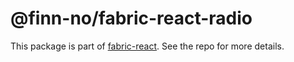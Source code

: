 # @finn-no/fabric-react-radio

This package is part of
[fabric-react](https://github.schibsted.io/finn/fabric-react). See the repo for
more details.
